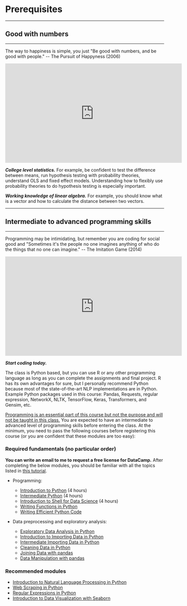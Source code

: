 # Prerequisites

---
## Good with numbers
---

The way to happiness is simple, you just "Be good with numbers, and be good with people." -- The Pursuit of Happyness (2006)

<iframe width="560" height="315" src="https://www.youtube.com/embed/0rJKqe2dJkY" title="YouTube video player" frameborder="0" allow="accelerometer; autoplay; clipboard-write; encrypted-media; gyroscope; picture-in-picture" allowfullscreen></iframe>

**_College level statistics._** For example, be confident to test the difference between means, run hypothesis testing with probability theories, understand OLS and fixed effect models. Understanding how to flexibly use probability theories to do hypothesis testing is especially important.

**_Working knowledge of linear algebra._** For example, you should know what is a vector and how to calculate the distance between two vectors.


---
## Intermediate to advanced programming skills
---

Programming may be intimidating, but remember you are coding for social good and "Sometimes it's the people no one imagines anything of who do the things that no one can imagine." -- The Imitation Game (2014)

<iframe width="560" height="315" src="https://www.youtube.com/embed/nuPZUUED5uk" title="YouTube video player" frameborder="0" allow="accelerometer; autoplay; clipboard-write; encrypted-media; gyroscope; picture-in-picture" allowfullscreen></iframe>

**_Start coding today._**

The class is Python based, but you can use R or any other programming language as long as you can complete the assignments and final project. R has its own advantages for sure, but I personally recommend Python because most of the state-of-the-art NLP implementations are in Python. Example Python packages used in this course: Pandas, Requests, regular expression, NetworkX, NLTK, TensorFlow, Keras, Transformers, and Gensim, etc.

<ins>Programming is an essential part of this course but not the purpose and will not be taught in this class.</ins> You are expected to have an intermediate to advanced level of programming skills before entering the class. At the minimum, you need to pass the following courses before registering this course (or you are confident that these modules are too easy):

### Required fundamentals (no particular order)

**You can write an email to me to request a free license for DataCamp.** After completing the below modules, you should be familiar with all the topics listed in [this tutorial](https://www.learnpython.org/).

- Programming:
	- [Introduction to Python](https://www.datacamp.com/courses/intro-to-python-for-data-science) (4 hours)
	- [Intermediate Python](https://app.datacamp.com/learn/courses/intermediate-python) (4 hours)
	- [Introduction to Shell for Data Science](https://www.datacamp.com/courses/introduction-to-shell-for-data-science) (4 hours)
	- [Writing Functions in Python](https://app.datacamp.com/learn/courses/writing-functions-in-python)
	- [Writing Efficient Python Code](https://app.datacamp.com/learn/courses/writing-efficient-python-code)

- Data preprocessing and exploratory analysis:
	- [Exploratory Data Analysis in Python](https://www.datacamp.com/courses/exploratory-data-analysis-in-python)
	- [Introduction to Importing Data in Python](https://app.datacamp.com/learn/courses/introduction-to-importing-data-in-python)
	- [Intermediate Importing Data in Python](https://app.datacamp.com/learn/courses/intermediate-importing-data-in-python)
	- [Cleaning Data in Python](https://app.datacamp.com/learn/courses/cleaning-data-in-python)
	- [Joining Data with pandas](https://app.datacamp.com/learn/courses/joining-data-with-pandas)
	- [Data Manipulation with pandas](https://app.datacamp.com/learn/courses/data-manipulation-with-pandas)

### Recommended modules

- [Introduction to Natural Language Processing in Python](https://www.datacamp.com/courses/introduction-to-natural-language-processing-in-python)
- [Web Scraping in Python](https://www.datacamp.com/courses/web-scraping-with-python)
- [Regular Expressions in Python](https://www.datacamp.com/courses/regular-expressions-in-python)
- [Introduction to Data Visualization with Seaborn](https://www.datacamp.com/courses/introduction-to-data-visualization-with-seaborn)